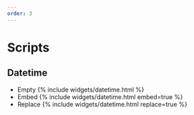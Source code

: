 ```yaml
---
order: 3
---
```


# Scripts

## Datetime

- Empty {% include widgets/datetime.html %}
- Embed {% include widgets/datetime.html embed=true %}
- Replace {% include widgets/datetime.html replace=true %}